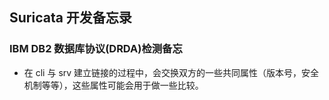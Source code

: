 ## Suricata 开发备忘录

### IBM DB2 数据库协议(DRDA)检测备忘

- 在 cli 与 srv 建立链接的过程中，会交换双方的一些共同属性（版本号，安全机制等等），这些属性可能会用于做一些比较。

